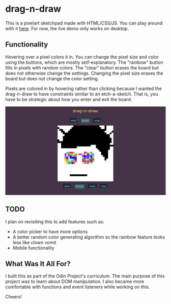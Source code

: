 # drag-n-draw
This is a pixelart sketchpad made with HTML/CSS/JS. You can play around with it [here](https://shreggz.github.io/drag-n-draw/). For now, the live demo only works on desktop.

## Functionality
Hovering over a pixel colors it in. You can change the pixel size and color using the buttons, which are mostly self-explanatory. The "rainbow" button fills in pixels with random colors. The "clear" button erases the board but does not otherwise change the settings. Changing the pixel size erases the board but does not change the color setting.

Pixels are colored in by hovering rather than clicking because I wanted the drag-n-draw to have constraints similar to an etch-a-sketch. That is, you have to be strategic about how you enter and exit the board.

![Something of a self-portrait using drag-n-draw](/images/drag-n-draw-screenshot.png)

## TODO
I plan on revisiting this to add features such as:
- A color picker to have more options
- A better random color generating algorithm so the rainbow feature looks less like clown vomit
- Mobile functionality

## What Was It All For?
I built this as part of the Odin Project's curriculum. The main purpose of this project was to learn about DOM manipulation. I also became more comfortable with functions and event listeners while working on this.

Cheers!